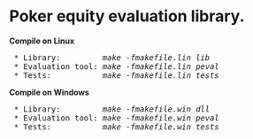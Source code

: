 # Poker equity evaluation library.

<b>Compile on Linux</b>

<pre>
 * Library:         <i>make -fmakefile.lin lib</i>
 * Evaluation tool: <i>make -fmakefile.lin peval</i>
 * Tests:           <i>make -fmakefile.lin tests</i>
</pre>

<b>Compile on Windows</b>

<pre>
 * Library:         <i>make -fmakefile.win dll</i>
 * Evaluation tool: <i>make -fmakefile.win peval</i>
 * Tests:           <i>make -fmakefile.win tests</i>
</pre>